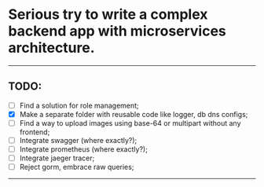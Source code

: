 # Serious try to write a complex backend app with microservices architecture.

---

## TODO:

 - [ ] Find a solution for role management;
 - [x] Make a separate folder with reusable code like logger, db dns configs;
 - [ ] Find a way to upload images using base-64 or multipart without any frontend;
 - [ ] Integrate swagger (where exactly?);
 - [ ] Integrate prometheus (where exactly?);
 - [ ] Integrate jaeger tracer;
 - [ ] Reject gorm, embrace raw queries;

---